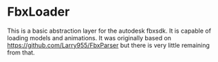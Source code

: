 # FbxLoader

This is a basic abstraction layer for the autodesk fbxsdk. It is capable of loading models and animations.
It was originally based on https://github.com/Larry955/FbxParser but there is very little remaining from that.
